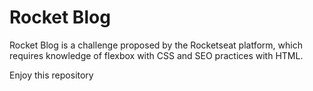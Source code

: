 # Rocket Blog

Rocket Blog is a challenge proposed by the Rocketseat platform, which requires knowledge of flexbox with CSS and SEO practices with HTML.

Enjoy this repository
